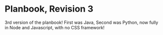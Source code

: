 Planbook, Revision 3
==============

3rd version of the planbook! First was Java, Second was Python, now fully in Node and Javascript, with no CSS framework!
